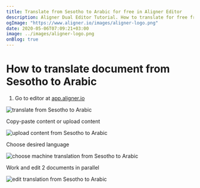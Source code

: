 ```yaml
---
title: Translate from Sesotho to Arabic for free in Aligner Editor
description: Aligner Dual Editor Tutorial. How to translate for free from Sesotho to Arabic. Aligner is multilingual document management platform. 
ogImage: "https://www.aligner.io/images/aligner-logo.png"
date: 2020-05-06T07:09:21+03:00
image: ../images/aligner-logo.png
onBlog: true
---
```


# How to translate document from Sesotho to Arabic

1. Go to editor at [app.aligner.io](https://app.aligner.io "Aligner App web page")

![translate from Sesotho to Arabic](../aligner-blank-editor.png "translate from Sesotho to Arabic")

Copy-paste content or upload content

![upload content from Sesotho to Arabic](../aligner-uploaded-document.png "upload content from Sesotho to Arabic")

Choose desired language

![choose machine translation from Sesotho to Arabic](../aligner-language-dropdown.png "choose machine translation from Sesotho to Arabic")

Work and edit 2 documents in parallel

![edit translation from Sesotho to Arabic](../aligner-double-sitded-editor.png "edit translation from Sesotho to Arabic")

